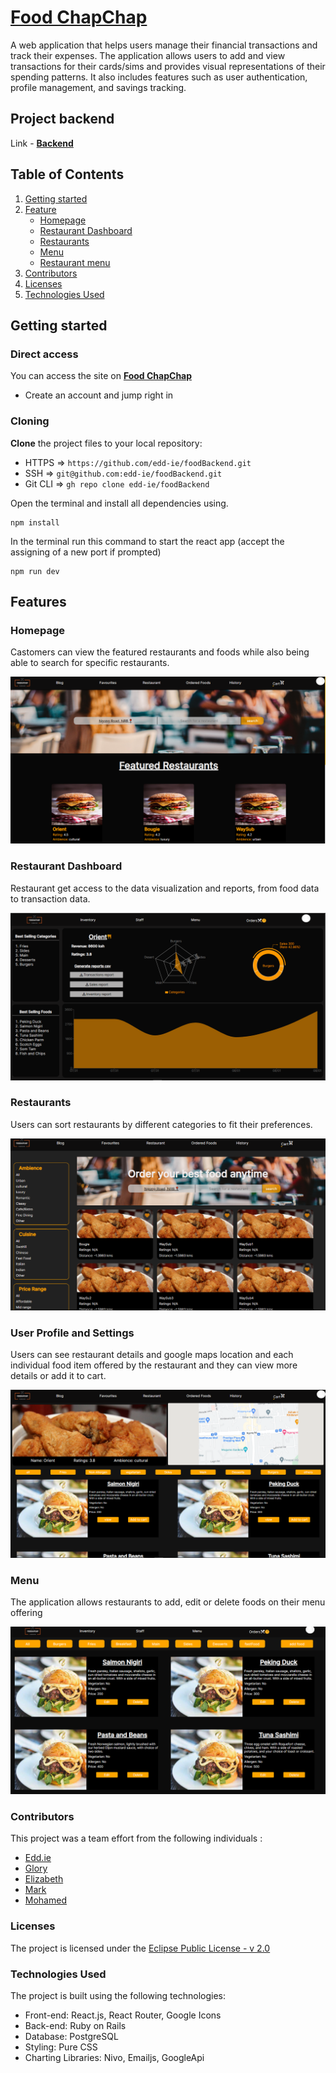 # [Food ChapChap](food-chapchap.vercel.app)

A web application that helps users manage their financial transactions and track their expenses. The application allows users to add and view transactions for their cards/sims and provides visual representations of their spending patterns. It also includes features such as user authentication, profile management, and savings tracking.

## Project backend

Link - **[Backend](https://github.com/edd-ie/foodBackend)**

## Table of Contents

1. [Getting started](#Getting-started)
2. [Feature](#feature)
   - [Homepage](#card_sim)
   - [Restaurant Dashboard](#categorization)
   - [Restaurants](#visual)
   - [Menu](#prof)
   - [Restaurant menu](#save)
3. [Contributors](#contributors)
4. [Licenses](#license)
5. [Technologies Used](#tech)

## <a id="Getting-started">Getting started</a>

### Direct access

You can access the site on **[Food ChapChap](food-chapchap.vercel.app)**

- Create an account and jump right in

### Cloning

**Clone** the project files to your local repository:

- HTTPS => `https://github.com/edd-ie/foodBackend.git`
- SSH => `git@github.com:edd-ie/foodBackend.git`
- Git CLI => `gh repo clone edd-ie/foodBackend`

Open the terminal and install all dependencies using.

```
npm install
```

In the terminal run this command to start the react app (accept the assigning of a new port if prompted)

```
npm run dev
```

## <a id="feature">Features</a>

### <a id="card_sim">Homepage</a>

Castomers can view the featured restaurants and foods while also being able to search for specific restaurants.

![Alt text](./src/assets/homepage.png)

### <a id="categorization">Restaurant Dashboard</a>

Restaurant get access to the data visualization and reports, from food data to transaction data.

![Alt text](./src/assets/dashboard.png)

### <a id="visual">Restaurants</a>

Users can sort restaurants by different categories to fit their preferences.

![Alt text](./src/assets/restaurants.png)

### <a id="prof">User Profile and Settings</a>

Users can see restaurant details and google maps location and each individual food item offered by the restaurant and they can view more details or add it to cart.

![Alt text](./src/assets/menus.png)

### <a id="save">Menu</a>

The application allows restaurants to add, edit or delete foods on their menu offering

![Alt text](./src/assets/dishes.png)

### <a id="contributors">Contributors</a>

This project was a team effort from the following individuals :

- [Edd.ie](https://github.com/edd-ie)
- [Glory](https://github.com/Nkathaglow)
- [Elizabeth]("https://github.com/elizabethkerubo02")
- [Mark]("https://github.com/markchweya")
- [Mohamed]("https://github.com/mohasalanka")

### <a id="license">Licenses</a>

The project is licensed under the [Eclipse Public License - v 2.0](./LICENSE)

### <a id="tech">Technologies Used</a>

The project is built using the following technologies:

- Front-end: React.js, React Router, Google Icons
- Back-end: Ruby on Rails
- Database: PostgreSQL
- Styling: Pure CSS
- Charting Libraries: Nivo, Emailjs, GoogleApi

